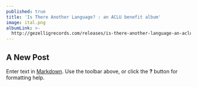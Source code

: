 ```yaml
---
published: true
title: 'Is There Another Language? : an ACLU benefit album'
image: ital.png
albumLink: >-
  http://gezelligrecords.com/releases/is-there-another-language-an-aclu-benefit-album
---
```

## A New Post

Enter text in [Markdown](http://daringfireball.net/projects/markdown/). Use the toolbar above, or click the **?** button for formatting help.
